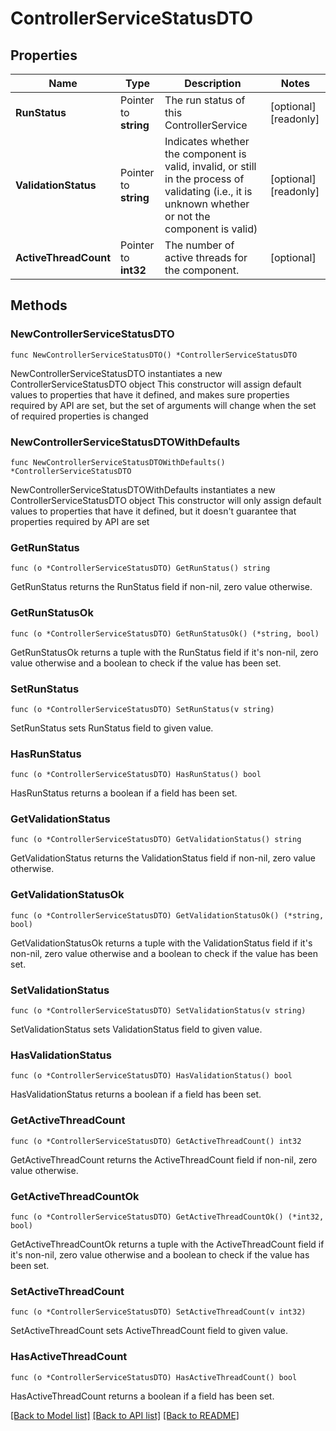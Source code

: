 # ControllerServiceStatusDTO

## Properties

Name | Type | Description | Notes
------------ | ------------- | ------------- | -------------
**RunStatus** | Pointer to **string** | The run status of this ControllerService | [optional] [readonly] 
**ValidationStatus** | Pointer to **string** | Indicates whether the component is valid, invalid, or still in the process of validating (i.e., it is unknown whether or not the component is valid) | [optional] [readonly] 
**ActiveThreadCount** | Pointer to **int32** | The number of active threads for the component. | [optional] 

## Methods

### NewControllerServiceStatusDTO

`func NewControllerServiceStatusDTO() *ControllerServiceStatusDTO`

NewControllerServiceStatusDTO instantiates a new ControllerServiceStatusDTO object
This constructor will assign default values to properties that have it defined,
and makes sure properties required by API are set, but the set of arguments
will change when the set of required properties is changed

### NewControllerServiceStatusDTOWithDefaults

`func NewControllerServiceStatusDTOWithDefaults() *ControllerServiceStatusDTO`

NewControllerServiceStatusDTOWithDefaults instantiates a new ControllerServiceStatusDTO object
This constructor will only assign default values to properties that have it defined,
but it doesn't guarantee that properties required by API are set

### GetRunStatus

`func (o *ControllerServiceStatusDTO) GetRunStatus() string`

GetRunStatus returns the RunStatus field if non-nil, zero value otherwise.

### GetRunStatusOk

`func (o *ControllerServiceStatusDTO) GetRunStatusOk() (*string, bool)`

GetRunStatusOk returns a tuple with the RunStatus field if it's non-nil, zero value otherwise
and a boolean to check if the value has been set.

### SetRunStatus

`func (o *ControllerServiceStatusDTO) SetRunStatus(v string)`

SetRunStatus sets RunStatus field to given value.

### HasRunStatus

`func (o *ControllerServiceStatusDTO) HasRunStatus() bool`

HasRunStatus returns a boolean if a field has been set.

### GetValidationStatus

`func (o *ControllerServiceStatusDTO) GetValidationStatus() string`

GetValidationStatus returns the ValidationStatus field if non-nil, zero value otherwise.

### GetValidationStatusOk

`func (o *ControllerServiceStatusDTO) GetValidationStatusOk() (*string, bool)`

GetValidationStatusOk returns a tuple with the ValidationStatus field if it's non-nil, zero value otherwise
and a boolean to check if the value has been set.

### SetValidationStatus

`func (o *ControllerServiceStatusDTO) SetValidationStatus(v string)`

SetValidationStatus sets ValidationStatus field to given value.

### HasValidationStatus

`func (o *ControllerServiceStatusDTO) HasValidationStatus() bool`

HasValidationStatus returns a boolean if a field has been set.

### GetActiveThreadCount

`func (o *ControllerServiceStatusDTO) GetActiveThreadCount() int32`

GetActiveThreadCount returns the ActiveThreadCount field if non-nil, zero value otherwise.

### GetActiveThreadCountOk

`func (o *ControllerServiceStatusDTO) GetActiveThreadCountOk() (*int32, bool)`

GetActiveThreadCountOk returns a tuple with the ActiveThreadCount field if it's non-nil, zero value otherwise
and a boolean to check if the value has been set.

### SetActiveThreadCount

`func (o *ControllerServiceStatusDTO) SetActiveThreadCount(v int32)`

SetActiveThreadCount sets ActiveThreadCount field to given value.

### HasActiveThreadCount

`func (o *ControllerServiceStatusDTO) HasActiveThreadCount() bool`

HasActiveThreadCount returns a boolean if a field has been set.


[[Back to Model list]](../README.md#documentation-for-models) [[Back to API list]](../README.md#documentation-for-api-endpoints) [[Back to README]](../README.md)


